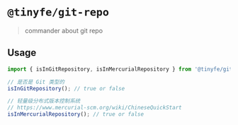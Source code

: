 # `@tinyfe/git-repo`

> commander about git repo

## Usage

```js
import { isInGitRepository, isInMercurialRepository } from '@tinyfe/git-repo';

// 是否是 Git 类型的
isInGitRepository(); // true or false

// 轻量级分布式版本控制系统
// https://www.mercurial-scm.org/wiki/ChineseQuickStart
isInMercurialRepository(); // true or false
```
